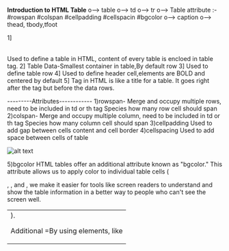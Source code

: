**Introduction to HTML Table**
    o--> table
    o--> td
    o--> tr
    o--> Table attribute :-
            #rowspan
            #colspan
            #cellpadding
            #cellspacin
            #bgcolor
    o--> caption
    o--> thead, tbody,tfoot

1]<table></table>
Used to define a table in HTML, content of every table is encloed in table tag.
2]<td></td>
Table Data-Smallest container in table,By default row 
3]<tr></tr>
Used to define table row
4]<th></th>
Used to define header cell,elements are BOLD and centered by default
5]<caption></caption> 
Tag in HTML is like a title for a table. It goes right after the <table> tag but before the data rows.

---------Attributes------------
1)rowspan- Merge and occupy multiple rows, need to be included in td or th tag
Species how many row cell should span
2)colspan- Merge and occupy multiple column, need to be included in td or th tag
Species how many column cell should span
3)cellpadding
Used to add gap between cells content and cell border
4)cellspacing
Used to add space between cells of table

![alt text](cellp.jpg)

5)bgcolor
HTML tables offer an additional attribute known as "bgcolor." This attribute allows us to apply color to
individual table cells (<td>).

Additional =By using elements, like <thead>, <tbody>, and <tfoot>, we make it easier for tools like screen readers to
understand and show the table information in a better way to people who can't see the screen well.